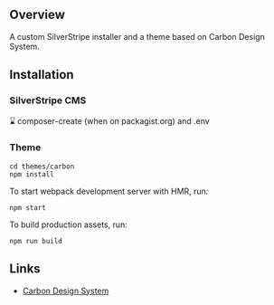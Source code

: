 ## Overview

A custom SilverStripe installer and a theme based on Carbon Design System.

## Installation

### SilverStripe CMS

⌛ composer-create (when on packagist.org) and .env

### Theme

```
cd themes/carbon
npm install
```

To start webpack development server with HMR, run:

```
npm start
```

To build production assets, run:

```
npm run build
```

## Links

- [Carbon Design System](http://www.carbondesignsystem.com/)
